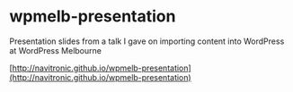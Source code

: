 wpmelb-presentation
===================

Presentation slides from a talk I gave on importing content into WordPress at WordPress Melbourne

[http://navitronic.github.io/wpmelb-presentation](http://navitronic.github.io/wpmelb-presentation)
